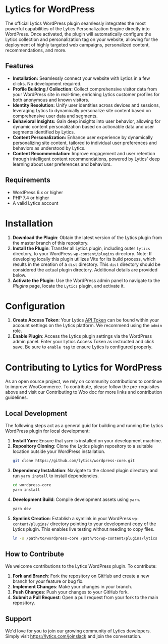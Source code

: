 # Lytics for WordPress
The official Lytics WordPress plugin seamlessly integrates the most powerful capabilities of the Lytics Personalization Engine directly into WordPress. Once activated, the plugin will automatically configure the Lytics collection and personalization tag on your website, allowing for the deployment of highly targeted web campaigns, personalized content, recommendations, and more.

## Features
- **Installation:** Seamlessly connect your website with Lytics in a few clicks. No development required.
- **Profile Building / Collection:** Collect comprehensive visitor data from your WordPress site in real-time, enriching Lytics customer profiles for both anonymous and known visitors.
- **Identity Resolution:** Unify user identities across devices and sessions, leveraging Lytics to dynamically personalize site content based on comprehensive user data and segments.
- **Behavioral Insights:** Gain deep insights into user behavior, allowing for dynamic content personalization based on actionable data and user segments identified by Lytics.
- **Content Personalization:** Enhance user experience by dynamically personalizing site content, tailored to individual user preferences and behaviors as understood by Lytics.
- **Content Recommendation:** Improve engagement and user retention through intelligent content recommendations, powered by Lytics' deep learning about user preferences and behaviors.

## Requirements
- WordPress 6.x or higher
- PHP 7.4 or higher
- A valid Lytics account

# Installation
1. **Download the Plugin**: Obtain the latest version of the Lytics plugin from the master branch of this repository.
2. **Install the Plugin**: Transfer all Lytics plugin, including outer `lytics` directory, to your WordPress  `wp-content/plugins` directory. Note: If developing locally this plugin utilizes Vite for its build process, which results in the creation of a `dist` directory. This `dist` directory should be considered the actual plugin directory. Additional details are provided below.
3. **Activate the Plugin**: Use the WordPress admin panel to navigate to the *Plugins* page, locate the `Lytics` plugin, and activate it.

# Configuration
1. **Create Access Token**: Your Lytics [API Token](https://docs.lytics.com/docs/access-tokens#deleting-an-existing-api-token) can be found within your account settings on the Lytics platform. We recommend using the `admin` role.
2. **Enable Plugin**: Access the Lytics plugin settings via the WordPress admin panel. Enter your Lytics Access Token as instructed and click save. Be sure to `enable tag` to ensure Lytics is configured properly.

# Contributing to Lytics for WordPress
As an open source project, we rely on community contributions to continue to improve WooCommerce. To contribute, please follow the pre-requisites above and visit our Contributing to Woo doc for more links and contribution guidelines.

## Local Development
The following steps act as a general guid for building and running the Lytics WordPress plugin for local development:

1. **Install Yarn**: Ensure that `yarn` is installed on your development machine.
2. **Repository Cloning**: Clone the Lytics plugin repository to a suitable location outside your WordPress installation.
    ```sh
    git clone https://github.com/lytics/wordpress-core.git
    ```
3. **Dependency Installation**: Navigate to the cloned plugin directory and run `yarn install` to install dependencies.
    ```sh
    cd wordpress-core
    yarn install
    ```
4. **Development Build**: Compile development assets using `yarn`.
    ```sh
    yarn dev
    ```
5. **Symlink Creation**: Establish a symlink in your WordPress `wp-content/plugins/` directory pointing to your development copy of the Lytics plugin. This enables live testing without needing to copy files.
    ```sh
    ln -s /path/to/wordpress-core /path/to/wp-content/plugins/lytics
    ```

## How to Contribute
We welcome contributions to the Lytics WordPress plugin. To contribute:

1. **Fork and Branch**: Fork the repository on GitHub and create a new branch for your feature or bug fix.
2. **Implement Changes**: Make your changes in your branch.
3. **Push Changes**: Push your changes to your GitHub fork.
4. **Submit a Pull Request**: Open a pull request from your fork to the main repository.

## Support
We'd love for you to join our growing community of Lytics developers. Simply visit https://lytics.com/joinslack and join the conversation. 
